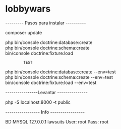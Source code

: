 # lobbywars

--------- Pasos para instalar ----------

composer update

php bin/console doctrine:database:create  
php bin/console doctrine:schema:create  
bin/console doctrine:fixture:load
            
            TEST
php bin/console doctrine:database:create --env=test   
php bin/console doctrine:schema:create --env=test   
bin/console doctrine:fixture:load  --env=test   

----------------Levantar ---------------

php -S localhost:8000 -t public

----------------- Info -----------------

BD MYSQL 127.0.0.1 lawsuits  User: root  Pass: root  

